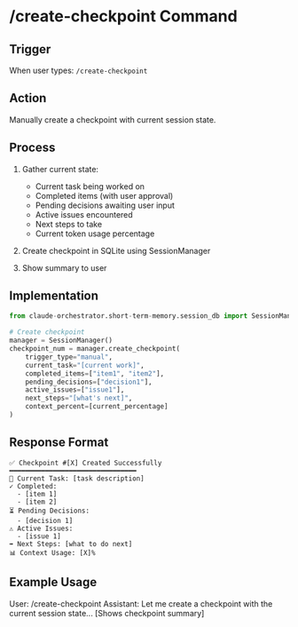 # /create-checkpoint Command

## Trigger
When user types: `/create-checkpoint`

## Action
Manually create a checkpoint with current session state.

## Process
1. Gather current state:
   - Current task being worked on
   - Completed items (with user approval)
   - Pending decisions awaiting user input
   - Active issues encountered
   - Next steps to take
   - Current token usage percentage

2. Create checkpoint in SQLite using SessionManager

3. Show summary to user

## Implementation
```python
from claude-orchestrator.short-term-memory.session_db import SessionManager

# Create checkpoint
manager = SessionManager()
checkpoint_num = manager.create_checkpoint(
    trigger_type="manual",
    current_task="[current work]",
    completed_items=["item1", "item2"],
    pending_decisions=["decision1"],
    active_issues=["issue1"],
    next_steps="[what's next]",
    context_percent=[current_percentage]
)
```

## Response Format
```
✅ Checkpoint #[X] Created Successfully
━━━━━━━━━━━━━━━━━━━━━━━━━━━━━━━━
📍 Current Task: [task description]
✓ Completed: 
  - [item 1]
  - [item 2]
⏳ Pending Decisions:
  - [decision 1]
⚠️ Active Issues:
  - [issue 1]
➡️ Next Steps: [what to do next]
📊 Context Usage: [X]%
```

## Example Usage
User: /create-checkpoint
Assistant: Let me create a checkpoint with the current session state...
[Shows checkpoint summary]
